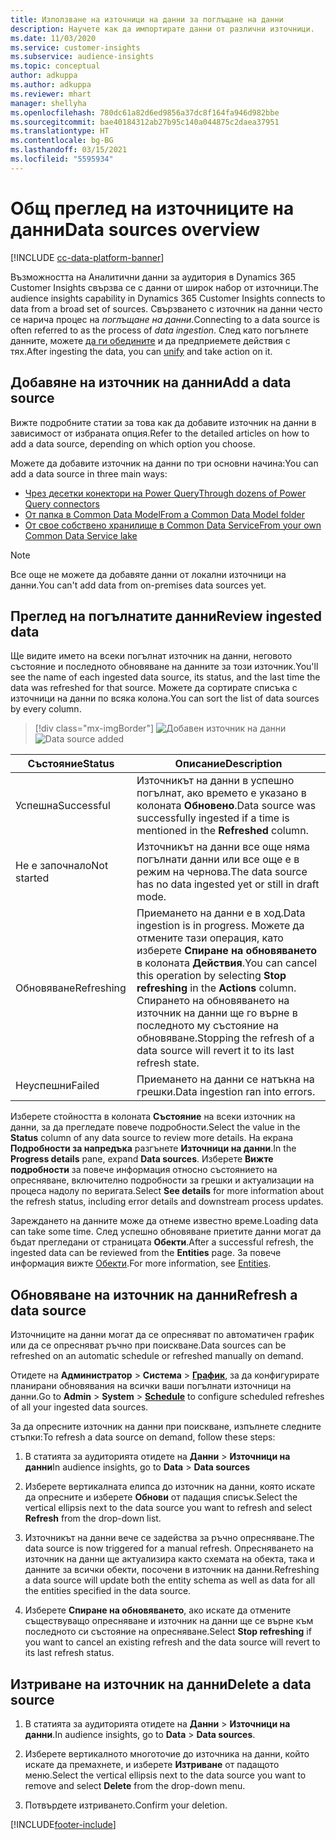 ```yaml
---
title: Използване на източници на данни за поглъщане на данни
description: Научете как да импортирате данни от различни източници.
ms.date: 11/03/2020
ms.service: customer-insights
ms.subservice: audience-insights
ms.topic: conceptual
author: adkuppa
ms.author: adkuppa
ms.reviewer: mhart
manager: shellyha
ms.openlocfilehash: 780dc61a82d6ed9856a37dc8f164fa946d982bbe
ms.sourcegitcommit: bae40184312ab27b95c140a044875c2daea37951
ms.translationtype: HT
ms.contentlocale: bg-BG
ms.lasthandoff: 03/15/2021
ms.locfileid: "5595934"
---
```

# <a name="data-sources-overview"></a><span data-ttu-id="77a43-103">Общ преглед на източниците на данни</span><span class="sxs-lookup"><span data-stu-id="77a43-103">Data sources overview</span></span>

[!INCLUDE [cc-data-platform-banner](../includes/cc-data-platform-banner.md)]

<span data-ttu-id="77a43-104">Възможността на Аналитични данни за аудитория в Dynamics 365 Customer Insights свързва се с данни от широк набор от източници.</span><span class="sxs-lookup"><span data-stu-id="77a43-104">The audience insights capability in Dynamics 365 Customer Insights connects to data from a broad set of sources.</span></span> <span data-ttu-id="77a43-105">Свързването с източник на данни често се нарича процес на *поглъщане на данни*.</span><span class="sxs-lookup"><span data-stu-id="77a43-105">Connecting to a data source is often referred to as the process of *data ingestion*.</span></span> <span data-ttu-id="77a43-106">След като погълнете данните, можете [да ги обедините](data-unification.md) и да предприемете действия с тях.</span><span class="sxs-lookup"><span data-stu-id="77a43-106">After ingesting the data, you can [unify](data-unification.md) and take action on it.</span></span>

## <a name="add-a-data-source"></a><span data-ttu-id="77a43-107">Добавяне на източник на данни</span><span class="sxs-lookup"><span data-stu-id="77a43-107">Add a data source</span></span>

<span data-ttu-id="77a43-108">Вижте подробните статии за това как да добавите източник на данни в зависимост от избраната опция.</span><span class="sxs-lookup"><span data-stu-id="77a43-108">Refer to the detailed articles on how to add a data source, depending on which option you choose.</span></span>

<span data-ttu-id="77a43-109">Можете да добавите източник на данни по три основни начина:</span><span class="sxs-lookup"><span data-stu-id="77a43-109">You can add a data source in three main ways:</span></span>

- [<span data-ttu-id="77a43-110">Чрез десетки конектори на Power Query</span><span class="sxs-lookup"><span data-stu-id="77a43-110">Through dozens of Power Query connectors</span></span>](connect-power-query.md)
- [<span data-ttu-id="77a43-111">От папка в Common Data Model</span><span class="sxs-lookup"><span data-stu-id="77a43-111">From a Common Data Model folder</span></span>](connect-common-data-model.md)
- [<span data-ttu-id="77a43-112">От свое собствено хранилище в Common Data Service</span><span class="sxs-lookup"><span data-stu-id="77a43-112">From your own Common Data Service lake</span></span>](connect-common-data-service-lake.md)

> [!NOTE]
> <span data-ttu-id="77a43-113">Все още не можете да добавяте данни от локални източници на данни.</span><span class="sxs-lookup"><span data-stu-id="77a43-113">You can't add data from on-premises data sources yet.</span></span>

## <a name="review-ingested-data"></a><span data-ttu-id="77a43-114">Преглед на погълнатите данни</span><span class="sxs-lookup"><span data-stu-id="77a43-114">Review ingested data</span></span>

<span data-ttu-id="77a43-115">Ще видите името на всеки погълнат източник на данни, неговото състояние и последното обновяване на данните за този източник.</span><span class="sxs-lookup"><span data-stu-id="77a43-115">You'll see the name of each ingested data source, its status, and the last time the data was refreshed for that source.</span></span> <span data-ttu-id="77a43-116">Можете да сортирате списъка с източници на данни по всяка колона.</span><span class="sxs-lookup"><span data-stu-id="77a43-116">You can sort the list of data sources by every column.</span></span>

> [!div class="mx-imgBorder"]
> <span data-ttu-id="77a43-117">![Добавен източник на данни](media/configure-data-datasource-added.png "Добавен източник на данни")</span><span class="sxs-lookup"><span data-stu-id="77a43-117">![Data source added](media/configure-data-datasource-added.png "Data source added")</span></span>

|<span data-ttu-id="77a43-118">Състояние</span><span class="sxs-lookup"><span data-stu-id="77a43-118">Status</span></span>  |<span data-ttu-id="77a43-119">Описание</span><span class="sxs-lookup"><span data-stu-id="77a43-119">Description</span></span>  |
|---------|---------|
|<span data-ttu-id="77a43-120">Успешна</span><span class="sxs-lookup"><span data-stu-id="77a43-120">Successful</span></span>   |<span data-ttu-id="77a43-121">Източникът на данни в успешно погълнат, ако времето е указано в колоната **Обновено**.</span><span class="sxs-lookup"><span data-stu-id="77a43-121">Data source was successfully ingested if a time is mentioned in the **Refreshed** column.</span></span>
|<span data-ttu-id="77a43-122">Не е започнало</span><span class="sxs-lookup"><span data-stu-id="77a43-122">Not started</span></span>   |<span data-ttu-id="77a43-123">Източникът на данни все още няма погълнати данни или все още е в режим на чернова.</span><span class="sxs-lookup"><span data-stu-id="77a43-123">The data source has no data ingested yet or still in draft mode.</span></span>         |
|<span data-ttu-id="77a43-124">Обновяване</span><span class="sxs-lookup"><span data-stu-id="77a43-124">Refreshing</span></span>    |<span data-ttu-id="77a43-125">Приемането на данни е в ход.</span><span class="sxs-lookup"><span data-stu-id="77a43-125">Data ingestion is in progress.</span></span> <span data-ttu-id="77a43-126">Можете да отмените тази операция, като изберете **Спиране на обновяването** в колоната **Действия**.</span><span class="sxs-lookup"><span data-stu-id="77a43-126">You can cancel this operation by selecting **Stop refreshing** in the **Actions** column.</span></span> <span data-ttu-id="77a43-127">Спирането на обновяването на източник на данни ще го върне в последното му състояние на обновяване.</span><span class="sxs-lookup"><span data-stu-id="77a43-127">Stopping the refresh of a data source will revert it to its last refresh state.</span></span>       |
|<span data-ttu-id="77a43-128">Неуспешни</span><span class="sxs-lookup"><span data-stu-id="77a43-128">Failed</span></span>     |<span data-ttu-id="77a43-129">Приемането на данни се натъкна на грешки.</span><span class="sxs-lookup"><span data-stu-id="77a43-129">Data ingestion ran into errors.</span></span>         |

<span data-ttu-id="77a43-130">Изберете стойността в колоната **Състояние** на всеки източник на данни, за да прегледате повече подробности.</span><span class="sxs-lookup"><span data-stu-id="77a43-130">Select the value in the **Status** column of any data source to review more details.</span></span> <span data-ttu-id="77a43-131">На екрана **Подробности за напредъка** разгънете **Източници на данни**.</span><span class="sxs-lookup"><span data-stu-id="77a43-131">In the **Progress details** pane, expand **Data sources**.</span></span> <span data-ttu-id="77a43-132">Изберете **Вижте подробности** за повече информация относно състоянието на опресняване, включително подробности за грешки и актуализации на процеса надолу по веригата.</span><span class="sxs-lookup"><span data-stu-id="77a43-132">Select **See details** for more information about the refresh status, including error details and downstream process updates.</span></span>

<span data-ttu-id="77a43-133">Зареждането на данните може да отнеме известно време.</span><span class="sxs-lookup"><span data-stu-id="77a43-133">Loading data can take some time.</span></span> <span data-ttu-id="77a43-134">След успешно обновяване приетите данни могат да бъдат прегледани от страницата **Обекти**.</span><span class="sxs-lookup"><span data-stu-id="77a43-134">After a successful refresh, the ingested data can be reviewed from the **Entities** page.</span></span> <span data-ttu-id="77a43-135">За повече информация вижте [Обекти](entities.md).</span><span class="sxs-lookup"><span data-stu-id="77a43-135">For more information, see [Entities](entities.md).</span></span>

## <a name="refresh-a-data-source"></a><span data-ttu-id="77a43-136">Обновяване на източник на данни</span><span class="sxs-lookup"><span data-stu-id="77a43-136">Refresh a data source</span></span>

<span data-ttu-id="77a43-137">Източниците на данни могат да се опресняват по автоматичен график или да се опресняват ръчно при поискване.</span><span class="sxs-lookup"><span data-stu-id="77a43-137">Data sources can be refreshed on an automatic schedule or refreshed manually on demand.</span></span> 

<span data-ttu-id="77a43-138">Отидете на **Администратор** > **Система** > [**График**](system.md#schedule-tab), за да конфигурирате планирани обновявания на всички ваши погълнати източници на данни.</span><span class="sxs-lookup"><span data-stu-id="77a43-138">Go to **Admin** > **System** > [**Schedule**](system.md#schedule-tab) to configure scheduled refreshes of all your ingested data sources.</span></span>

<span data-ttu-id="77a43-139">За да опресните източник на данни при поискване, изпълнете следните стъпки:</span><span class="sxs-lookup"><span data-stu-id="77a43-139">To refresh a data source on demand, follow these steps:</span></span>

1. <span data-ttu-id="77a43-140">В статията за аудиторията отидете на **Данни** > **Източници на данни**</span><span class="sxs-lookup"><span data-stu-id="77a43-140">In audience insights, go to **Data** > **Data sources**</span></span>

2. <span data-ttu-id="77a43-141">Изберете вертикалната елипса до източник на данни, която искате да опресните и изберете **Обнови** от падащия списък.</span><span class="sxs-lookup"><span data-stu-id="77a43-141">Select the vertical ellipsis next to the data source you want to refresh and select **Refresh** from the drop-down list.</span></span>

3. <span data-ttu-id="77a43-142">Източникът на данни вече се задейства за ръчно опресняване.</span><span class="sxs-lookup"><span data-stu-id="77a43-142">The data source is now triggered for a manual refresh.</span></span> <span data-ttu-id="77a43-143">Опресняването на източник на данни ще актуализира както схемата на обекта, така и данните за всички обекти, посочени в източник на данни.</span><span class="sxs-lookup"><span data-stu-id="77a43-143">Refreshing a data source will update both the entity schema as well as data for all the entities specified in the data source.</span></span>

4. <span data-ttu-id="77a43-144">Изберете **Спиране на обновяването**, ако искате да отмените съществуващо опресняване и източник на данни ще се върне към последното си състояние на опресняване.</span><span class="sxs-lookup"><span data-stu-id="77a43-144">Select **Stop refreshing** if you want to cancel an existing refresh and the data source will revert to its last refresh status.</span></span>

## <a name="delete-a-data-source"></a><span data-ttu-id="77a43-145">Изтриване на източник на данни</span><span class="sxs-lookup"><span data-stu-id="77a43-145">Delete a data source</span></span>

1. <span data-ttu-id="77a43-146">В статията за аудиторията отидете на **Данни** > **Източници на данни**.</span><span class="sxs-lookup"><span data-stu-id="77a43-146">In audience insights, go to **Data** > **Data sources**.</span></span>

2. <span data-ttu-id="77a43-147">Изберете вертикалното многоточие до източника на данни, който искате да премахнете, и изберете **Изтриване** от падащото меню.</span><span class="sxs-lookup"><span data-stu-id="77a43-147">Select the vertical ellipsis next to the data source you want to remove and select **Delete** from the drop-down menu.</span></span>

3. <span data-ttu-id="77a43-148">Потвърдете изтриването.</span><span class="sxs-lookup"><span data-stu-id="77a43-148">Confirm your deletion.</span></span>


[!INCLUDE[footer-include](../includes/footer-banner.md)]